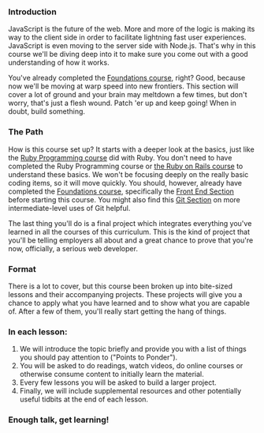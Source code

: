 ### Introduction
JavaScript is the future of the web. More and more of the logic is making its way to the client side in order to facilitate lightning fast user experiences. JavaScript is even moving to the server side with Node.js. That's why in this course we'll be diving deep into it to make sure you come out with a good understanding of how it works.

You've already completed the [Foundations course](/courses/foundations/#section-the-front-end), right? Good, because now we'll be moving at warp speed into new frontiers. This section will cover a lot of ground and your brain may meltdown a few times, but don't worry, that's just a flesh wound. Patch 'er up and keep going! When in doubt, build something.

### The Path

How is this course set up? It starts with a deeper look at the basics, just like the [Ruby Programming course](/courses/ruby-programming) did with Ruby. You don't need to have completed the Ruby Programming course or [the Ruby on Rails course](/courses/ruby-on-rails) to understand these basics. We won't be focusing deeply on the really basic coding items, so it will move quickly. You should, however, already have completed the [Foundations course](/courses/foundations), specifically the [Front End Section](/courses/foundations#the-front-end) before starting this course. You might also find this [Git Section](https://www.theodinproject.com/courses/ruby-programming#git) on more intermediate-level uses of Git helpful.

The last thing you'll do is a final project which integrates everything you've learned in all the courses of this curriculum. This is the kind of project that you'll be telling employers all about and a great chance to prove that you're now, officially, a serious web developer.  

### Format

There is a lot to cover, but this course been broken up into bite-sized lessons and their accompanying projects. These projects will give you a chance to apply what you have learned and to show what you are capable of. After a few of them, you'll really start getting the hang of things.  

### In each lesson:

1. We will introduce the topic briefly and provide you with a list of things you should pay attention to ("Points to Ponder").
2. You will be asked to do readings, watch videos, do online courses or otherwise consume content to initially learn the material.
3. Every few lessons you will be asked to build a larger project.
4. Finally, we will include supplemental resources and other potentially useful tidbits at the end of each lesson.

### Enough talk, get learning!
